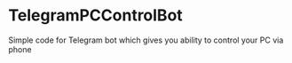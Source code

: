 # TelegramPCControlBot
Simple code for Telegram bot which gives you ability to control your PC via phone 
